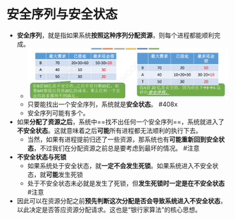 # 安全序列与安全状态
- **安全序列**，就是指如果系统**按照这种序列分配资源**，则每个进程都能顺利完成。
	- ![](attachments/Pasted%20image%2020220926114927.png)
	- 只要能找出一个安全序列，系统就是**安全状态**。 #408x 
	- 安全序列可能有多个。
- 如果**分配了资源之后**，系统中==找不出任何一个安全序列==，系统就进入了**不安全状态**。这就意味着之后**可能**所有进程都无法顺利的执行下去。
	- 当然，如果有进程提前归还了一些资源，那系统也有**可能重新回到安全状态**，不过我们在分配资源之前总是要考虑到最坏的情况。 #注意
- **不安全状态与死锁**
	- 如果系统处于安全状态，就**一定不会发生死锁**。如果系统进入不安全状态，就**可能**发生死锁
	- 处于不安全状态未必就是发生了死锁，但**发生死锁时一定是在不安全状态** #注意
- 因此可以在资源分配之前**预先判断这次分配是否会导致系统进入不安全状态**，以此决定是否答应资源分配请求。这也是“银行家算法”的核心思想。